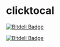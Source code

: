 # clicktocal
[![Bitdeli Badge](https://d2weczhvl823v0.cloudfront.net/jhonytaveira/files/trend.png)](https://bitdeli.com/free "Bitdeli Badge")


[![Bitdeli Badge](https://d2weczhvl823v0.cloudfront.net/jhonytaveira/clicktocal/trend.png)](https://bitdeli.com/free "Bitdeli Badge")

